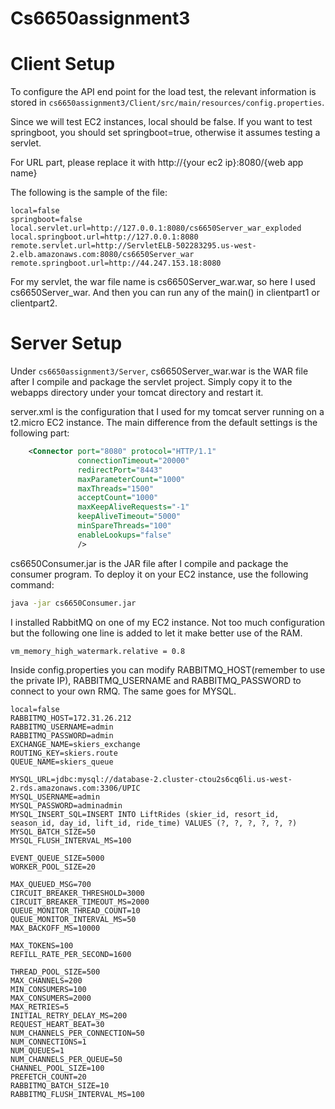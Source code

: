 # Cs6650assignment3

# Client Setup

To configure the API end point for the load test, the relevant information is stored in `cs6650assignment3/Client/src/main/resources/config.properties`.

Since we will test EC2 instances, local should be false. If you want to test springboot, you should set springboot=true, otherwise it assumes testing a servlet.

For URL part, please replace it with http://{your ec2 ip}:8080/{web app name}

The following is the sample of the file:

```properties
local=false
springboot=false
local.servlet.url=http://127.0.0.1:8080/cs6650Server_war_exploded
local.springboot.url=http://127.0.0.1:8080
remote.servlet.url=http://ServletELB-502283295.us-west-2.elb.amazonaws.com:8080/cs6650Server_war
remote.springboot.url=http://44.247.153.18:8080
```

For my servlet, the war file name is cs6650Server_war.war, so here I used cs6650Server_war. And then you can run any of the main() in clientpart1 or clientpart2.

# Server Setup

Under `cs6650assignment3/Server`, cs6650Server_war.war is the WAR file after I compile and package the servlet project. Simply copy it to the webapps directory under your tomcat directory and restart it.

server.xml is the configuration that I used for my tomcat server running on a t2.micro EC2 instance. The main difference from the default settings is the following part:

```XML
    <Connector port="8080" protocol="HTTP/1.1"
               connectionTimeout="20000"
               redirectPort="8443"
               maxParameterCount="1000"
               maxThreads="1500"
               acceptCount="1000"
               maxKeepAliveRequests="-1"
               keepAliveTimeout="5000"
               minSpareThreads="100"
               enableLookups="false"
               />
```

cs6650Consumer.jar is the JAR file after I compile and package the consumer program. To deploy it on your EC2 instance, use the following command:

```Bash
java -jar cs6650Consumer.jar
```

I installed RabbitMQ on one of my EC2 instance. Not too much configuration but the following one line is added to let it make better use of the RAM.

```Properties
vm_memory_high_watermark.relative = 0.8
```

Inside config.properties you can modify RABBITMQ_HOST(remember to use the private IP), RABBITMQ_USERNAME and RABBITMQ_PASSWORD to connect to your own RMQ. The same goes for MYSQL.

```
local=false
RABBITMQ_HOST=172.31.26.212
RABBITMQ_USERNAME=admin
RABBITMQ_PASSWORD=admin
EXCHANGE_NAME=skiers_exchange
ROUTING_KEY=skiers.route
QUEUE_NAME=skiers_queue

MYSQL_URL=jdbc:mysql://database-2.cluster-ctou2s6cq6li.us-west-2.rds.amazonaws.com:3306/UPIC
MYSQL_USERNAME=admin
MYSQL_PASSWORD=adminadmin
MYSQL_INSERT_SQL=INSERT INTO LiftRides (skier_id, resort_id, season_id, day_id, lift_id, ride_time) VALUES (?, ?, ?, ?, ?, ?)
MYSQL_BATCH_SIZE=50
MYSQL_FLUSH_INTERVAL_MS=100

EVENT_QUEUE_SIZE=5000
WORKER_POOL_SIZE=20

MAX_QUEUED_MSG=700
CIRCUIT_BREAKER_THRESHOLD=3000
CIRCUIT_BREAKER_TIMEOUT_MS=2000
QUEUE_MONITOR_THREAD_COUNT=10
QUEUE_MONITOR_INTERVAL_MS=50
MAX_BACKOFF_MS=10000

MAX_TOKENS=100
REFILL_RATE_PER_SECOND=1600

THREAD_POOL_SIZE=500
MAX_CHANNELS=200
MIN_CONSUMERS=100
MAX_CONSUMERS=2000
MAX_RETRIES=5
INITIAL_RETRY_DELAY_MS=200
REQUEST_HEART_BEAT=30
NUM_CHANNELS_PER_CONNECTION=50
NUM_CONNECTIONS=1
NUM_QUEUES=1
NUM_CHANNELS_PER_QUEUE=50
CHANNEL_POOL_SIZE=100
PREFETCH_COUNT=20
RABBITMQ_BATCH_SIZE=10
RABBITMQ_FLUSH_INTERVAL_MS=100
```